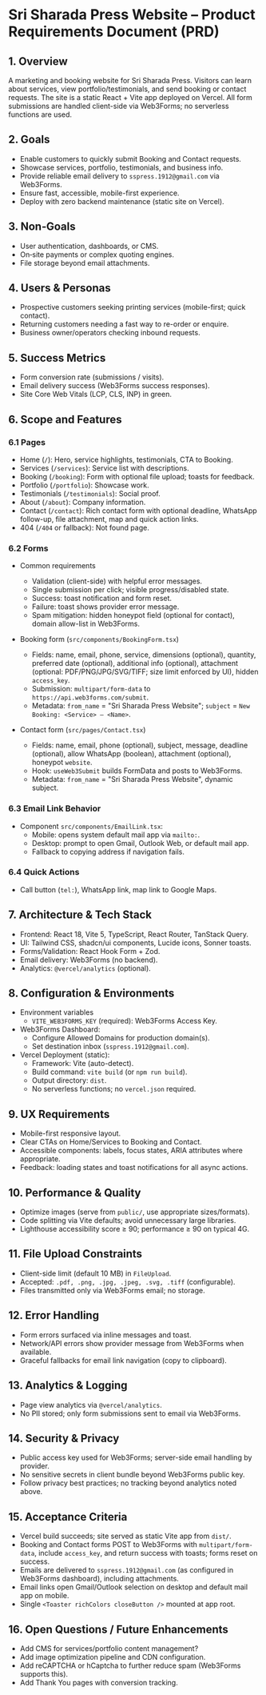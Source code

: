 # Sri Sharada Press Website – Product Requirements Document (PRD)

## 1. Overview
A marketing and booking website for Sri Sharada Press. Visitors can learn about services, view portfolio/testimonials, and send booking or contact requests. The site is a static React + Vite app deployed on Vercel. All form submissions are handled client-side via Web3Forms; no serverless functions are used.

## 2. Goals
- Enable customers to quickly submit Booking and Contact requests.
- Showcase services, portfolio, testimonials, and business info.
- Provide reliable email delivery to `sspress.1912@gmail.com` via Web3Forms.
- Ensure fast, accessible, mobile-first experience.
- Deploy with zero backend maintenance (static site on Vercel).

## 3. Non‑Goals
- User authentication, dashboards, or CMS.
- On‑site payments or complex quoting engines.
- File storage beyond email attachments.

## 4. Users & Personas
- Prospective customers seeking printing services (mobile-first; quick contact).
- Returning customers needing a fast way to re-order or enquire.
- Business owner/operators checking inbound requests.

## 5. Success Metrics
- Form conversion rate (submissions / visits).
- Email delivery success (Web3Forms success responses).
- Site Core Web Vitals (LCP, CLS, INP) in green.

## 6. Scope and Features
### 6.1 Pages
- Home (`/`): Hero, service highlights, testimonials, CTA to Booking.
- Services (`/services`): Service list with descriptions.
- Booking (`/booking`): Form with optional file upload; toasts for feedback.
- Portfolio (`/portfolio`): Showcase work.
- Testimonials (`/testimonials`): Social proof.
- About (`/about`): Company information.
- Contact (`/contact`): Rich contact form with optional deadline, WhatsApp follow-up, file attachment, map and quick action links.
- 404 (`/404` or fallback): Not found page.

### 6.2 Forms
- Common requirements
  - Validation (client-side) with helpful error messages.
  - Single submission per click; visible progress/disabled state.
  - Success: toast notification and form reset.
  - Failure: toast shows provider error message.
  - Spam mitigation: hidden honeypot field (optional for contact), domain allow-list in Web3Forms.

- Booking form (`src/components/BookingForm.tsx`)
  - Fields: name, email, phone, service, dimensions (optional), quantity, preferred date (optional), additional info (optional), attachment (optional: PDF/PNG/JPG/SVG/TIFF; size limit enforced by UI), hidden `access_key`.
  - Submission: `multipart/form-data` to `https://api.web3forms.com/submit`.
  - Metadata: `from_name` = "Sri Sharada Press Website"; `subject` = `New Booking: <Service> — <Name>`.

- Contact form (`src/pages/Contact.tsx`)
  - Fields: name, email, phone (optional), subject, message, deadline (optional), allow WhatsApp (boolean), attachment (optional), honeypot `website`.
  - Hook: `useWeb3Submit` builds FormData and posts to Web3Forms.
  - Metadata: `from_name` = "Sri Sharada Press Website", dynamic subject.

### 6.3 Email Link Behavior
- Component `src/components/EmailLink.tsx`:
  - Mobile: opens system default mail app via `mailto:`.
  - Desktop: prompt to open Gmail, Outlook Web, or default mail app.
  - Fallback to copying address if navigation fails.

### 6.4 Quick Actions
- Call button (`tel:`), WhatsApp link, map link to Google Maps.

## 7. Architecture & Tech Stack
- Frontend: React 18, Vite 5, TypeScript, React Router, TanStack Query.
- UI: Tailwind CSS, shadcn/ui components, Lucide icons, Sonner toasts.
- Forms/Validation: React Hook Form + Zod.
- Email delivery: Web3Forms (no backend).
- Analytics: `@vercel/analytics` (optional).

## 8. Configuration & Environments
- Environment variables
  - `VITE_WEB3FORMS_KEY` (required): Web3Forms Access Key.
- Web3Forms Dashboard:
  - Configure Allowed Domains for production domain(s).
  - Set destination inbox (`sspress.1912@gmail.com`).
- Vercel Deployment (static):
  - Framework: Vite (auto-detect).
  - Build command: `vite build` (or `npm run build`).
  - Output directory: `dist`.
  - No serverless functions; no `vercel.json` required.

## 9. UX Requirements
- Mobile-first responsive layout.
- Clear CTAs on Home/Services to Booking and Contact.
- Accessible components: labels, focus states, ARIA attributes where appropriate.
- Feedback: loading states and toast notifications for all async actions.

## 10. Performance & Quality
- Optimize images (serve from `public/`, use appropriate sizes/formats).
- Code splitting via Vite defaults; avoid unnecessary large libraries.
- Lighthouse accessibility score ≥ 90; performance ≥ 90 on typical 4G.

## 11. File Upload Constraints
- Client-side limit (default 10 MB) in `FileUpload`.
- Accepted: `.pdf, .png, .jpg, .jpeg, .svg, .tiff` (configurable).
- Files transmitted only via Web3Forms email; no storage.

## 12. Error Handling
- Form errors surfaced via inline messages and toast.
- Network/API errors show provider message from Web3Forms when available.
- Graceful fallbacks for email link navigation (copy to clipboard).

## 13. Analytics & Logging
- Page view analytics via `@vercel/analytics`.
- No PII stored; only form submissions sent to email via Web3Forms.

## 14. Security & Privacy
- Public access key used for Web3Forms; server-side email handling by provider.
- No sensitive secrets in client bundle beyond Web3Forms public key.
- Follow privacy best practices; no tracking beyond analytics noted above.

## 15. Acceptance Criteria
- Vercel build succeeds; site served as static Vite app from `dist/`.
- Booking and Contact forms POST to Web3Forms with `multipart/form-data`, include `access_key`, and return success with toasts; forms reset on success.
- Emails are delivered to `sspress.1912@gmail.com` (as configured in Web3Forms dashboard), including attachments.
- Email links open Gmail/Outlook selection on desktop and default mail app on mobile.
- Single `<Toaster richColors closeButton />` mounted at app root.

## 16. Open Questions / Future Enhancements
- Add CMS for services/portfolio content management?
- Add image optimization pipeline and CDN configuration.
- Add reCAPTCHA or hCaptcha to further reduce spam (Web3Forms supports this).
- Add Thank You pages with conversion tracking.
